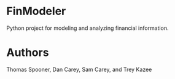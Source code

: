 # FinModeler
Python project for modeling and analyzing financial information. 

# Authors
Thomas Spooner, Dan Carey, Sam Carey, and Trey Kazee